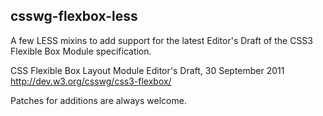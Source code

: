 csswg-flexbox-less
---------------------

A few LESS mixins to add support for the latest Editor's Draft of the CSS3 Flexible Box Module specification.

CSS Flexible Box Layout Module
Editor's Draft, 30 September 2011
http://dev.w3.org/csswg/css3-flexbox/ 

Patches for additions are always welcome.
